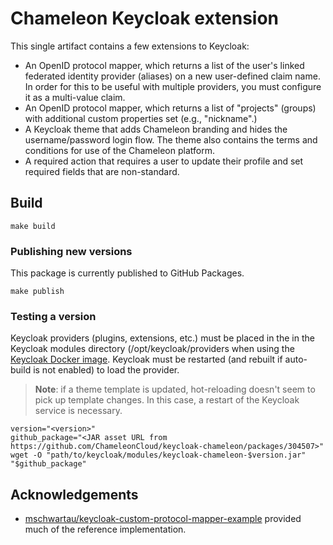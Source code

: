 # Chameleon Keycloak extension

This single artifact contains a few extensions to Keycloak:

* An OpenID protocol mapper, which
  returns a list of the user's linked federated identity provider (aliases) on
  a new user-defined claim name. In order for this to be useful with multiple
  providers, you must configure it as a multi-value claim.
* An OpenID protocol mapper, which returns a list of "projects" (groups) with
  additional custom properties set (e.g., "nickname".)
* A Keycloak theme that adds Chameleon branding and hides
  the username/password login flow. The theme also contains the terms and
  conditions for use of the Chameleon platform.
* A required action that requires a user to update their profile
  and set required fields that are non-standard.

## Build

```shell
make build
```

### Publishing new versions

This package is currently published to GitHub Packages.

```shell
make publish
```

### Testing a version

Keycloak providers (plugins, extensions, etc.) must be placed in the in the Keycloak modules directory 
(/opt/keycloak/providers when using the 
[Keycloak Docker image](https://quay.io/repository/keycloak/keycloak?tab=info). 
Keycloak must be restarted (and rebuilt if auto-build is not enabled) to load the provider.

> **Note**: if a theme template is updated, hot-reloading doesn't seem to pick up template changes. In this case, a restart of the Keycloak service is necessary.

```shell
version="<version>"
github_package="<JAR asset URL from https://github.com/ChameleonCloud/keycloak-chameleon/packages/304507>"
wget -O "path/to/keycloak/modules/keycloak-chameleon-$version.jar" "$github_package"
```

## Acknowledgements

- [mschwartau/keycloak-custom-protocol-mapper-example](https://github.com/mschwartau/keycloak-custom-protocol-mapper-example) provided much of the reference implementation.
